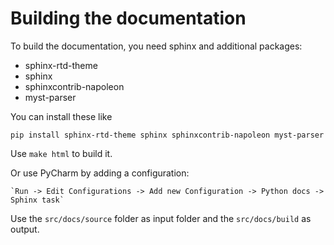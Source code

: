<!--- Copyright (c) 2024, NVIDIA CORPORATION.
SPDX-License-Identifier: BSD-3-Clause -->

# Building the documentation

To build the documentation, you need sphinx and additional packages:

- sphinx-rtd-theme
- sphinx    
- sphinxcontrib-napoleon
- myst-parser

You can install these like

`pip install sphinx-rtd-theme sphinx sphinxcontrib-napoleon myst-parser`

Use `make html` to build it.

Or use PyCharm by adding a configuration:

    `Run -> Edit Configurations -> Add new Configuration -> Python docs -> Sphinx task`

Use the `src/docs/source` folder as input folder and the `src/docs/build` as output.
